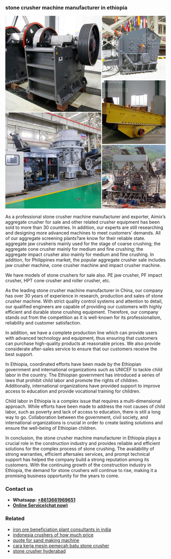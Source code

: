 <h3>stone crusher machine manufacturer in ethiopia</h3><img src='1708408654.jpg' alt=''><p>As a professional stone crusher machine manufacturer and exporter, Aimix’s aggregate crusher for sale and other related crusher equipment has been sold to more than 30 countries. In addition, our experts are still researching and designing more advanced machines to meet customers’ demands. All of our aggregate screening plants?are know for their reliable state. aggregate jaw crusheris mainly used for the stage of coarse crushing; the aggregate cone crusher mainly for medium and fine crushing; the aggregate impact crusher also mainly for medium and fine crushing. In addition, for Philippines market, the popular aggregate crusher sale includes jaw crusher machine, cone crusher machine and impact crusher machine.</p><p>We have models of stone crushers for sale also. PE jaw crusher, PF impact crusher, HPT cone crusher and roller crusher, etc.</p><p>As the leading stone crusher machine manufacturer in China, our company has over 30 years of experience in research, production and sales of stone crusher machine. With strict quality control systems and attention to detail, our qualified engineers are capable of providing our customers with highly efficient and durable stone crushing equipment. Therefore, our company stands out from the competition as it is well-known for its professionalism, reliability and customer satisfaction.</p><p>In addition, we have a complete production line which can provide users with advanced technology and equipment, thus ensuring that customers can purchase high-quality products at reasonable prices. We also provide considerate after-sales service to ensure that our customers receive the best support.</p><p>In Ethiopia, coordinated efforts have been made by the Ethiopian government and international organizations such as UNICEF to tackle child labor in the country. The Ethiopian government has introduced a series of laws that prohibit child labor and promote the rights of children. Additionally, international organizations have provided support to improve access to education and provide vocational training for children.</p><p>Child labor in Ethiopia is a complex issue that requires a multi-dimensional approach. While efforts have been made to address the root causes of child labor, such as poverty and lack of access to education, there is still a long way to go. Collaboration between the government, civil society, and international organizations is crucial in order to create lasting solutions and ensure the well-being of Ethiopian children.</p><p>In conclusion, the stone crusher machine manufacturer in Ethiopia plays a crucial role in the construction industry and provides reliable and efficient solutions for the complex process of stone crushing. The availability of strong warranties, efficient aftersales services, and prompt technical support has helped the company build a strong reputation among its customers. With the continuing growth of the construction industry in Ethiopia, the demand for stone crushers will continue to rise, making it a promising business opportunity for the years to come.</p><h3>Contact us</h3><ul><li><strong>Whatsapp:&nbsp;<a href="https://wa.me/8613661969651">+8613661969651</a></strong></li><li><a href="https://swt.shibang-china.com/?git&amp;zhl&amp;stone crusher machine manufacturer in ethiopia"><strong>Online Service(chat now)</strong></a></li></ul><h3>Related</h3><ul><li><a href='iron ore beneficiation plant consultants in india.md'>iron ore beneficiation plant consultants in india</a></li><li><a href='indonesia crushers of how much price.md'>indonesia crushers of how much price</a></li><li><a href='quote for sand making machine.md'>quote for sand making machine</a></li><li><a href='cara kerja mesin pemecah batu stone crusher.md'>cara kerja mesin pemecah batu stone crusher</a></li><li><a href='stone crusher hyderabad.md'>stone crusher hyderabad</a></li></ul>
